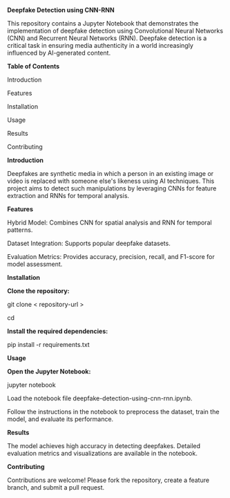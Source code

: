 **Deepfake Detection using CNN-RNN**

This repository contains a Jupyter Notebook that demonstrates the implementation of deepfake detection using Convolutional Neural Networks (CNN) and Recurrent Neural Networks (RNN). Deepfake detection is a critical task in ensuring media authenticity in a world increasingly influenced by AI-generated content.

**Table of Contents**

Introduction

Features

Installation

Usage

Results

Contributing

**Introduction**

Deepfakes are synthetic media in which a person in an existing image or video is replaced with someone else's likeness using AI techniques. This project aims to detect such manipulations by leveraging CNNs for feature extraction and RNNs for temporal analysis.

**Features**

Hybrid Model: Combines CNN for spatial analysis and RNN for temporal patterns.

Dataset Integration: Supports popular deepfake datasets.

Evaluation Metrics: Provides accuracy, precision, recall, and F1-score for model assessment.

**Installation**

**Clone the repository:**

git clone < repository-url >

cd <repository-name>

**Install the required dependencies:**

pip install -r requirements.txt

**Usage**

**Open the Jupyter Notebook:**

jupyter notebook

Load the notebook file deepfake-detection-using-cnn-rnn.ipynb.

Follow the instructions in the notebook to preprocess the dataset, train the model, and evaluate its performance.

**Results**

The model achieves high accuracy in detecting deepfakes. Detailed evaluation metrics and visualizations are available in the notebook.

**Contributing**

Contributions are welcome! Please fork the repository, create a feature branch, and submit a pull request.
